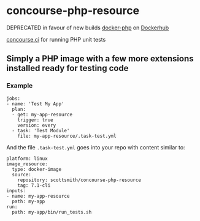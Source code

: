 # concourse-php-resource

DEPRECATED in favour of new builds [docker-php](https://github.com/scottasmith/docker-php) on [Dockerhub](https://hub.docker.com/r/scottsmith/php)

[concourse.ci](https://concourse.ci/ "concourse.ci Homepage") for running PHP unit tests

## Simply a PHP image with a few more extensions installed ready for testing code

### Example

```
jobs:
- name: 'Test My App'
  plan:
  - get: my-app-resource
    trigger: true
    version: every
  - task: 'Test Module'
    file: my-app-resource/.task-test.yml

```

And the file `.task-test.yml` goes into your repo with content similar to:
```
platform: linux
image_resource:
  type: docker-image
  source:
    repository: scottsmith/concourse-php-resource
    tag: 7.1-cli
inputs:
- name: my-app-resource
  path: my-app
run:
  path: my-app/bin/run_tests.sh
```
